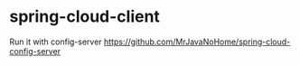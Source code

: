 # spring-cloud-client

Run it with config-server https://github.com/MrJavaNoHome/spring-cloud-config-server
